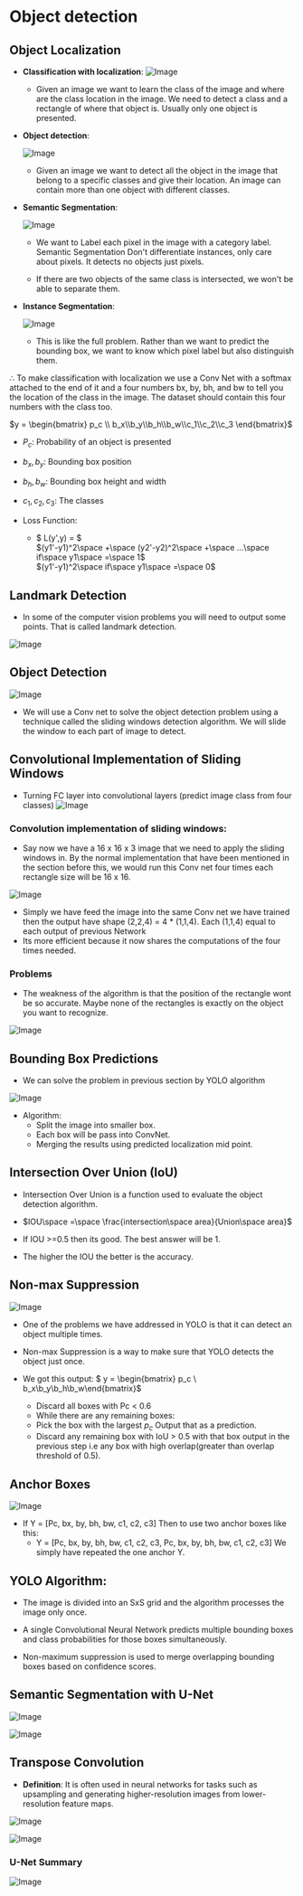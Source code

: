 # Object detection

## Object Localization

- **Classification with localization**:
    ![Image](./image/ObjectLocalization.png)
    - Given an image we want to learn the class of the image and where are the class location in the image. We need to detect a class and a rectangle of where that object is. Usually only one object is presented.

- **Object detection**:

    ![Image](./image/ObjectDetection.png)
    - Given an image we want to detect all the object in the image that belong to a specific classes and give their location. An image can contain more than one object with different classes.

- **Semantic Segmentation**:

    ![Image](./image/SemanticSegmentation.png)
    - We want to Label each pixel in the image with a category label. Semantic Segmentation Don't differentiate instances, only care about pixels. It detects no objects just pixels.

    - If there are two objects of the same class is intersected, we won't be able to separate them.

- **Instance Segmentation**: 

    ![Image](./image/InstanceSegmentation.png)

    - This is like the full problem. Rather than we want to predict the bounding box, we want to know which pixel label but also distinguish them.

$\therefore$ To make classification with localization we use a Conv Net with a softmax attached to the end of it and a four numbers bx, by, bh, and bw to tell you the location of the class in the image. The dataset should contain this four numbers with the class too.

  $y = \begin{bmatrix} p_c \\ b_x\\b_y\\b_h\\b_w\\c_1\\c_2\\c_3 \end{bmatrix}$

- $P_c$: Probability of an object is presented
- $b_x, b_y$: Bounding box position
- $b_h, b_w$: Bounding box height and width
- $c_1, c_2, c_3$: The classes

- Loss Function: 

    - $ L(y',y) = $<br>
    $(y1'-y1)^2\space +\space (y2'-y2)^2\space +\space ...\space if\space y1\space =\space 1$<br>
    $(y1'-y1)^2\space if\space y1\space =\space 0$

## Landmark Detection
- In some of the computer vision problems you will need to output some points. That is called landmark detection.

![Image](./image/LandmarkDetection.png)

## Object Detection

![Image](./image/ObjectDetect.png)

- We will use a Conv net to solve the object detection problem using a technique called the sliding windows detection algorithm. We will slide the window to each part of image to detect.

## Convolutional Implementation of Sliding Windows
- Turning FC layer into convolutional layers (predict image class from four classes)
![Image](./image/ConvSlidingWindow.png)

### Convolution implementation of sliding windows:

- Say now we have a 16 x 16 x 3 image that we need to apply the sliding windows in. By the normal implementation that have been mentioned in the section before this, we would run this Conv net four times each rectangle size will be 16 x 16.

![Image](./image/ConvImple.png)

- Simply we have feed the image into the same Conv net we have trained then the output have shape (2,2,4) = 4 * (1,1,4). Each (1,1,4) equal to each output of previous Network
- Its more efficient because it now shares the computations of the four times needed.

### Problems
-  The weakness of the algorithm is that the position of the rectangle wont be so accurate. Maybe none of the rectangles is exactly on the object you want to recognize.

![Image](./image/ConvWeak.png)

## Bounding Box Predictions

- We can solve the problem in previous section by YOLO algorithm

![Image](./image/YOLO.png)

- Algorithm: 
    - Split the image into smaller box.
    - Each box will be pass into ConvNet.
    - Merging the results using predicted localization mid point.

## Intersection Over Union (IoU)

- Intersection Over Union is a function used to evaluate the object detection algorithm.

- $IOU\space =\space \frac{intersection\space area}{Union\space area}$

- If IOU >=0.5 then its good. The best answer will be 1.
- The higher the IOU the better is the accuracy.

## Non-max Suppression

![Image](./image/NMS.png)

- One of the problems we have addressed in YOLO is that it can detect an object multiple times.

- Non-max Suppression is a way to make sure that YOLO detects the object just once.

- We got this output: $  y = \begin{bmatrix} p_c \\ b_x\\b_y\\b_h\\b_w\end{bmatrix}$

    - Discard all boxes with Pc < 0.6
    - While there are any remaining boxes:
    - Pick the box with the largest $p_c$ Output that as a prediction.
    - Discard any remaining box with IoU > 0.5 with that box output in the previous step i.e any box with high overlap(greater than overlap threshold of 0.5).

## Anchor Boxes
![Image](./image/AnchorBox.png)

- If Y = [Pc, bx, by, bh, bw, c1, c2, c3] Then to use two anchor boxes like this:
    - Y = [Pc, bx, by, bh, bw, c1, c2, c3, Pc, bx, by, bh, bw, c1, c2, c3] We simply have repeated the one anchor Y.

## **YOLO Algorithm**:

- The image is divided into an SxS grid and the algorithm processes the image only once.

- A single Convolutional Neural Network predicts multiple bounding boxes and class probabilities for those boxes simultaneously.

- Non-maximum suppression is used to merge overlapping bounding boxes based on confidence scores.

## Semantic Segmentation with U-Net

![Image](./image/UNet.png)

![Image](./image/UNet(2).png)

## Transpose Convolution

- **Definition**: It is often used in neural networks for tasks such as upsampling and generating higher-resolution images from lower-resolution feature maps. 

![Image](./image/TC(1).png)

![Image](./image/TC(2).png)

### U-Net Summary

![Image](./image/UNetSummary.png)